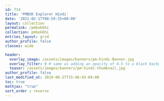 ```yaml
---
id: 714    
title: 'PMBOK Explorer Hindi'
date: '2021-02-17T08:59:35+00:00'
layout: collection
permalink: /pmbok6hi
collection: pmbok6hi
entries_layout: grid
author_profile: false
classes: wide

header:
  overlay_image: /assets/images/banners/pm-hindi-Banner.jpg
  overlay_filter: 0 # same as adding an opacity of 0.5 to a black background
  teaser: /assets/images/banners/pm-hindi-thumbnail.jpg
author_profile: false
last_modified_at: 2019-08-27T15:46:43-04:00
toc: true
mathjax: "true"
sort_order : reverse   
---
```


